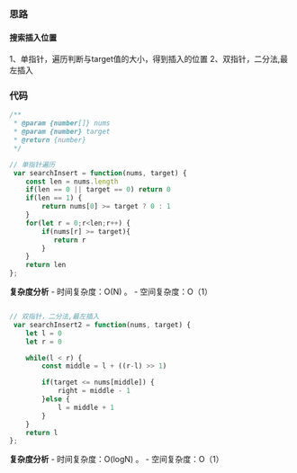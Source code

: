 ### 思路

#### 搜索插入位置

1、单指针，遍历判断与target值的大小，得到插入的位置
2、双指针，二分法,最左插入

### 代码
```js
/**
 * @param {number[]} nums
 * @param {number} target
 * @return {number}
 */

// 单指针遍历
 var searchInsert = function(nums, target) {
    const len = nums.length
    if(len == 0 || target == 0) return 0
    if(len == 1) {
        return nums[0] >= target ? 0 : 1
    }
    for(let r = 0;r<len;r++) {
        if(nums[r] >= target){
           return r 
        }
    }
    return len
};
```
**复杂度分析** - 时间复杂度：O(N) 。 - 空间复杂度：O（1）

```js

// 双指针，二分法,最左插入
 var searchInsert2 = function(nums, target) {
    let l = 0
    let r = 0

    while(l < r) {
        const middle = l + ((r-l) >> 1)

        if(target <= nums[middle]) {
            right = middle - 1
        }else {
            l = middle + 1
        }
    }
    return l
};
```
**复杂度分析** - 时间复杂度：O(logN) 。 - 空间复杂度：O（1）
